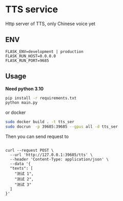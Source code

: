 # TTS service

Http server of TTS, only Chinese voice yet

## ENV

```
FLASK_ENV=development | production
FLASK_RUN_HOST=0.0.0.0
FLASK_RUN_PORT=9685
```

## Usage

**Need python 3.10**

```bash
pip install -r requirements.txt
python main.py
```

or docker

```bash
sudo docker build . -t tts_ser
sudo docrun  -p 39685:39685 --gpus all -d tts_ser
```

Then you can send request to 

```

curl --request POST \
  --url 'http://127.0.0.1:39685/tts' \
  --header 'Content-Type: application/json' \
  --data '{
  "texts": [
    "测试 1",
    "测试 2",
    "测试 3"
  ]
}'

```
